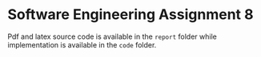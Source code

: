 # Software Engineering Assignment 8

Pdf and latex source code is available in the `report` folder while implementation is available in the `code` folder.
